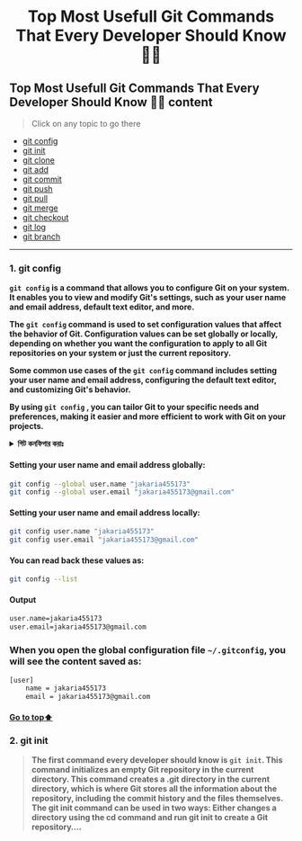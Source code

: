 <h1 align="center">Top Most Usefull Git Commands That Every Developer Should Know 🐱‍👤</h1>

[//]: # (Table of Content)

<a name="top"></a>

## Top Most Usefull Git Commands That Every Developer Should Know 🙋‍♂️ content

> Click on any topic to go there

- [git config](#git-1)
- [git init](#git-2)
- [git clone](#git-3)
- [git add](#git-4)
- [git commit](#git-5)
- [git push](#git-6)
- [git pull](#git-7)
- [git merge](#git-8)
- [git checkout](#git-9)
- [git log](#git-10)
- [git branch](#git-11)


***


<a name="git-1"></a>
### 1. git config 

**`git config` is a command that allows you to configure Git on your system. It enables you to view and modify Git's settings, such as your user name and email address, default text editor, and more.**

**The `git config` command is used to set configuration values that affect the behavior of Git. Configuration values can be set globally or locally, depending on whether you want the configuration to apply to all Git repositories on your system or just the current repository.**

**Some common use cases of the `git config` command includes setting your user name and email address, configuring the default text editor, and customizing Git's behavior.**

**By using `git config` , you can tailor Git to your specific needs and preferences, making it easier and more efficient to work with Git on your projects.**

<details>
	<summary> <b>গিট কনফিগার করাঃ</b></summary>
    <p> গিট কনফিগ কমান্ড হলো একটি গিট কমান্ড যা আপনাকে আপনার সিস্টেমে আপনার নাম, ইমেল এবং অন্যান্য কনফিগারেশন সেটিংস সেট করতে সাহায্য করে। এই কমান্ডটি একটি ভ্যালু সেট করা জন্য ব্যবহার করা হয়। আপনি গিট কনফিগ কমান্ড ব্যবহার করে আপনার নাম এবং ইমেল ঠিকানা সেট করতে পারেন। প্রথমে, আপনার নাম সেট করতে পারেন। এটি একটি সিঙ্গেল কমান্ড হবে যা নিম্নলিখিত মত হবে: 


```
git config --global user.name "Your Name"
```

এবং তারপরে, আপনি আপনার ইমেল ঠিকানা সেট করতে পারেন। এটি একটি সিঙ্গেল কমান্ড হবে যা নিম্নলিখিত মত হবে: 

```
git config --global user.email "you@example.com"
```

এই অ্যার্গুমেন্টগুলি সেট করা হয় আপনার কম্পিউটার সিস্টেমে ব্যবহৃত হবে প্রতিবার যখন আপনি হোম ডিরেক্টরিতে git commit কমান্ড ব্যবহার করবেন। 

এই কমান্ডটি সাধারণত একবার একটি ব্যবহারকারী সেট করা হয়। আপনি সিস্টেমে একাধিক ব্যবহারকারী হলে, আপনার নাম এবং ইমেল সেটআপগুলি সাধারণত একটি যে কাজ করবে না। 

আপনি --global অপশনটি সেট করে সিস্টেমে একবার একটি কনফিগারেশন সেট করতে পারেন যা আপনার নিজের কম্পিউটারে ব্যবহার করা হবে সমস্ত গিট প্রকল্পের জন্য। 

এই কমান্ডটি আপনাকে উপযুক্ত কনফিগারেশন সেট করতে সাহায্য করবে যা আপনার গিট প্রকল্পে ব্যবহৃত হবে। </p>
    
 </details>


#### Setting your user name and email address globally:

```Bash
git config --global user.name "jakaria455173"
git config --global user.email "jakaria455173@gmail.com"
```

#### Setting your user name and email address locally:

```Bash
git config user.name "jakaria455173"
git config user.email "jakaria455173@gmail.com"
```

#### You can read back these values as: 

```Bash
git config --list
```

#### Output

``````Bash
user.name=jakaria455173
user.email=jakaria455173@gmail.com
``````

### When you open the global configuration file `~/.gitconfig`, you will see the content saved as:

```Bash
[user]
    name = jakaria455173
    email = jakaria455173@gmail.com
```

#### [Go to top:arrow_up: ](#top)

<a name="git-2"></a>

### 2. git init

> **The first command every developer should know is `git init`. This command initializes an empty Git repository in the current directory. This command creates a .git directory in the current directory, which is where Git stores all the information about the repository, including the commit history and the files themselves.
The git init command can be used in two ways:
Either changes a directory using the cd command and run git init to create a Git repository….**













































